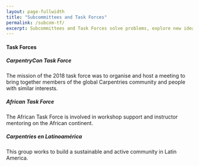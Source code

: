 ```yaml
---
layout: page-fullwidth
title: "Subcommittees and Task Forces"
permalink: /subcom-tf/
excerpt: Subcommittees and Task Forces solve problems, explore new ideas, and support the growth of the Carpentries community.
---
```


#### Task Forces

#####  CarpentryCon Task Force

The mission of the 2018 task force was to organise and host a meeting to bring together members of the global Carpentries community and people with similar interests. 

#####  African Task Force

The African Task Force is involved in workshop support and instructor mentoring on the African continent.	

##### Carpentries en Latinoamérica 

This group works to build a sustainable and active community in Latin America.

